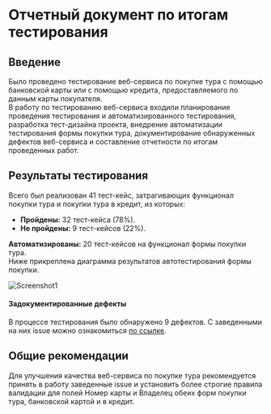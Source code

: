 # Отчетный документ по итогам тестирования
## Введение
Было проведено тестирование веб-сервиса по покупке тура с помощью банковской карты или с помощью кредита, предоставляемого по данным карты покупателя. <br>
В работу по тестированию веб-сервиса входили планирование проведения тестирования и автоматизированного тестирования, разработка тест-дизайна проекта, 
внедрение автоматизации тестирования формы покупки тура, документирование обнаруженных дефектов веб-сервиса и составление отчетности по итогам проведенных работ.
## Результаты тестирования
Всего был реализован 41 тест-кейс, затрагивающих функционал покупки тура и покупки тура в кредит, из которых:
* **Пройдены:** 32 тест-кейса (78%).
* **Не пройдены:** 9 тест-кейсов (22%).

**Автоматизированы:** 20 тест-кейсов на функционал формы покупки тура. <br>
Ниже прикреплена диаграмма результатов автотестирования формы покупки.

![Screenshot1](https://github.com/Lorrso/qahw_kursovaya/assets/138767961/37cd7915-4968-4332-9516-fb3429cbe0c3)

#### Задокументированные дефекты
В процессе тестирования было обнаружено 9 дефектов.
С заведенными на них issue можно ознакомиться [по ссылке](https://github.com/Lorrso/qahw_kursovaya/issues).
## Общие рекомендации
Для улучшения качества веб-сервиса по покупке тура рекомендуется принять в работу заведенные issue и установить более строгие правила валидации для полей Номер карты 
и Владелец обеих форм покупки тура, банковской картой и в кредит.
